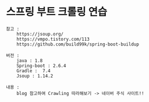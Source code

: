 # 스프링 부트 크롤링 연습
    참고 : 
        https://jsoup.org/
        https://vmpo.tistory.com/113
        https://github.com/build99k/spring-boot-buildup
    
    버전 :
        java : 1.8
        Spring-boot : 2.6.4
        Gradle :  7.4
        Jsoup : 1.14.2

    내용 :
        blog 참고하여 Crawling 따라해보기 -> 네이버 주식 사이트!!